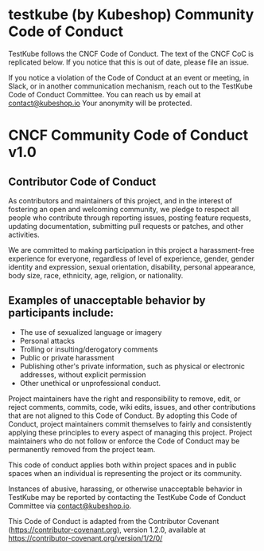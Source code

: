 # testkube (by Kubeshop) Community Code of Conduct

TestKube follows the CNCF Code of Conduct. The text of the CNCF CoC is replicated below. If you notice that this is out of date, please file an issue.

If you notice a violation of the Code of Conduct at an event or meeting, in Slack, or in another communication mechanism, reach out to the TestKube Code of Conduct Committee. You can reach us by email at contact@kubeshop.io Your anonymity will be protected.

# CNCF Community Code of Conduct v1.0

## Contributor Code of Conduct

As contributors and maintainers of this project, and in the interest of fostering an open and welcoming community, we pledge to respect all people who contribute through reporting issues, posting feature requests, updating documentation, submitting pull requests or patches, and other activities.

We are committed to making participation in this project a harassment-free experience for everyone, regardless of level of experience, gender, gender identity and expression, sexual orientation, disability, personal appearance, body size, race, ethnicity, age, religion, or nationality.

## Examples of unacceptable behavior by participants include:

- The use of sexualized language or imagery
- Personal attacks
- Trolling or insulting/derogatory comments
- Public or private harassment
- Publishing other's private information, such as physical or electronic addresses, without explicit permission
- Other unethical or unprofessional conduct.

Project maintainers have the right and responsibility to remove, edit, or reject comments, commits, code, wiki edits, issues, and other contributions that are not aligned to this Code of Conduct. By adopting this Code of Conduct, project maintainers commit themselves to fairly and consistently applying these principles to every aspect of managing this project. Project maintainers who do not follow or enforce the Code of Conduct may be permanently removed from the project team.

This code of conduct applies both within project spaces and in public spaces when an individual is representing the project or its community.

Instances of abusive, harassing, or otherwise unacceptable behavior in TestKube may be reported by contacting the TestKube Code of Conduct Committee via contact@kubeshop.io. 

This Code of Conduct is adapted from the Contributor Covenant (https://contributor-covenant.org), version 1.2.0, available at https://contributor-covenant.org/version/1/2/0/
